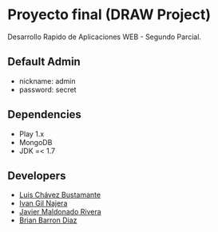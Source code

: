 # Proyecto final (DRAW Project)

Desarrollo Rapido de Aplicaciones WEB - Segundo Parcial.

## Default Admin
- nickname: admin
- password: secret

## Dependencies
- Play 1.x
- MongoDB
- JDK =< 1.7

## Developers
- [Luis Chávez Bustamante](http://github.com/luischavez) 
- [Ivan Gil Najera](https://github.com/ivaang94) 
- [Javier Maldonado Rivera](https://github.com/JavierMaldonadoR) 
- [Brian Barron Diaz](https://github.com/Brian1992) 